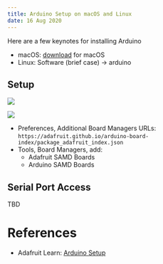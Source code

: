 ```yaml
---
title: Arduino Setup on macOS and Linux
date: 16 Aug 2020
---
```


Here are a few keynotes for installing Arduino

- macOS: [download](https://www.arduino.cc/en/Main/Software) for macOS
- Linux: Software (brief case) -> arduino

## Setup

![](https://cdn-learn.adafruit.com/assets/assets/000/032/477/original/flora_bsp.png?1463422146)

![](https://cdn-learn.adafruit.com/assets/assets/000/026/781/original/flora_install.gif?1448319282)

- Preferences, Additional Board Managers URLs: `https://adafruit.github.io/arduino-board-index/package_adafruit_index.json`
- Tools, Board Managers, add:
    - Adafruit SAMD Boards
    - Arduino SAMD Boards

## Serial Port Access

TBD

# References

- Adafruit Learn: [Arduino Setup](https://learn.adafruit.com/adafruit-trinket-m0-circuitpython-arduino/arduino-ide-setup)
